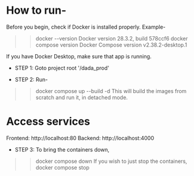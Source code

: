 # How to run-
Before you begin, check if Docker is installed properly. Example-
>> docker --version
Docker version 28.3.2, build 578ccf6
>> docker compose version
Docker Compose version v2.38.2-desktop.1

If you have Docker Desktop, make sure that app is running.

* STEP 1: Goto project root '/dada_prod'

* STEP 2: Run-
>> docker compose up --build -d
This will build the images from scratch and run it, in detached mode.
# Access services
Frontend: http://localhost:80
Backend: http://localhost:4000

* STEP 3: To bring the containers down,
>> docker compose down
If you wish to just stop the containers,
>> docker compose stop
